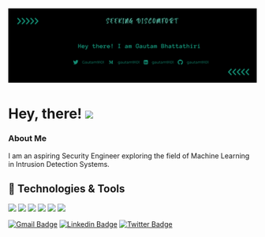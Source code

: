 # [![Header](https://raw.githubusercontent.com/GAUTAM9101/GAUTAM9101/main/Header.png)]()

# Hey, there! <img src="https://raw.githubusercontent.com/MartinHeinz/MartinHeinz/master/wave.gif" width="30px">


### About Me
I am an aspiring Security Engineer exploring the field of Machine Learning in Intrusion Detection Systems.

## 🔧 Technologies & Tools
![](https://img.shields.io/badge/OS-Linux-informational?style=flat&logo=linux&logoColor=white&color=2bbc8a)
![](https://img.shields.io/badge/Code-Python-informational?style=flat&logo=python&logoColor=white&color=2bbc8a)
![](https://img.shields.io/badge/Code-HTML-informational?style=flat&logo=javascript&logoColor=white&color=2bbc8a)
![](https://img.shields.io/badge/Code-CSS-informational?style=flat&logo=go&logoColor=white&color=2bbc8a)
![](https://img.shields.io/badge/Shell-Script-informational?style=flat&logo=gnu-bash&logoColor=white&color=2bbc8a)
![](https://img.shields.io/badge/Code-markdown-informational?style=flat&logo=gnu-bash&logoColor=white&color=2bbc8a)



[![Gmail Badge](https://img.shields.io/badge/Gmail-2bbc8a?style=for-the-badge&logo=gmail&logoColor=white)](mailto:gautam9101@gmail.com "Connect via Email")
[![Linkedin Badge](https://img.shields.io/badge/LinkedIn-2bbc8a?style=for-the-badge&logo=linkedin&logoColor=white)](https://www.linkedin.com/in/gautam9101/)
[![Twitter Badge](https://img.shields.io/badge/Twitter-2bbc8a?style=for-the-badge&logo=twitter&logoColor=white)](https://twitter.com/Gautam9101)

